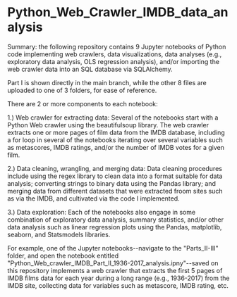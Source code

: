 # Python_Web_Crawler_IMDB_data_analysis
Summary: the following repository contains 9 Jupyter notebooks of Python code implementing web crawlers, data visualizations,
data analyses (e.g., exploratory data analysis, OLS regression analysis), and/or importing the web crawler data into an SQL
database via SQLAlchemy. 

Part I is shown directly in the main branch, while the other 8 files are uploaded to one of 3 folders, for ease of reference. 

There are 2 or more components to each notebook: 

1.) Web crawler for extracting data: Several of the notebooks start with a Python Web crawler using the beautifulsoup library. The web crawler extracts one or more pages of film data from the IMDB database, including a for loop in several of the notebooks iterating over several variables such as metascores, IMDB ratings, and/or the number of IMDB votes for a given film. 

2.) Data cleaning, wrangling, and merging data: Data cleaning procedures include using the regex library to clean data into a format suitable for data analysis; converting strings to binary data using the Pandas library; and merging data from different datasets that were extracted froom sites such as via the IMDB, and cultivated via the code I implemented.

3.) Data exploration: Each of the notebooks also engage in some combination of exploratory data analysis, summary statistics, and/or other data analysis such as linear regression plots using the Pandas, matplotlib, seaborn, and Statsmodels libraries.

For example, one of the Jupyter notebooks--navigate to the "Parts_II-III" folder, and open the notebook entitled "Python_Web_crawler_IMDB_Part_II_1936-2017_analysis.ipny"--saved on this  repository implements a web crawler that extracts the first 5 pages of IMDB films data for each year during a long range (e.g., 1936-2017) from the IMDB site, collecting data for variables such as metascore, IMDB rating, etc. 

